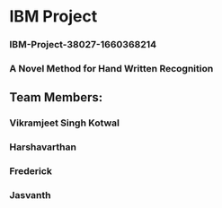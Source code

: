 # IBM Project
### IBM-Project-38027-1660368214
### A Novel Method for Hand Written Recognition


## Team Members:
### Vikramjeet Singh Kotwal
### Harshavarthan
### Frederick
### Jasvanth

